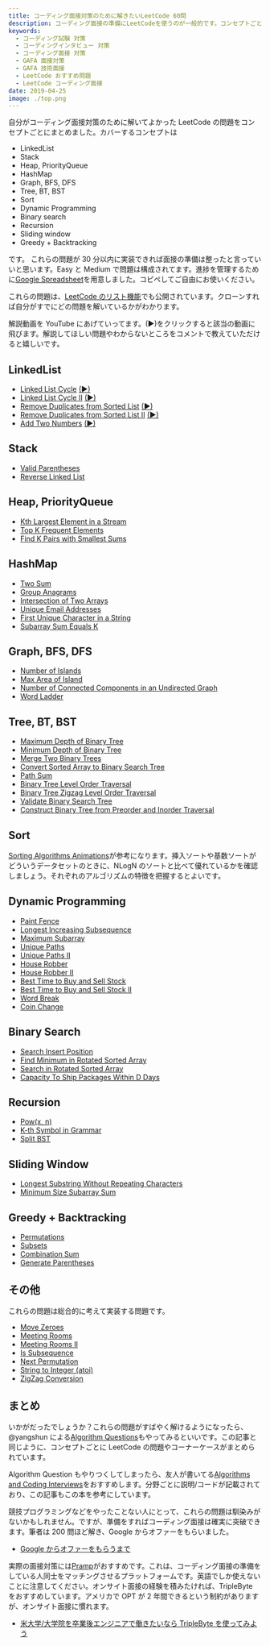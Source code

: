 ```yaml
---
title: コーディング面接対策のために解きたいLeetCode 60問
description: コーディング面接の準備にLeetCodeを使うのが一般的です。コンセプトごとに解いてよかった問題をまとめました。
keywords:
  - コーディング試験 対策
  - コーディングインタビュー 対策
  - コーディング面接 対策
  - GAFA 面接対策
  - GAFA 技術面接
  - LeetCode おすすめ問題
  - LeetCode コーディング面接
date: 2019-04-25
image: ./top.png
---
```


自分がコーディング面接対策のために解いてよかった LeetCode の問題をコンセプトごとにまとめました。カバーするコンセプトは

- LinkedList
- Stack
- Heap, PriorityQueue
- HashMap
- Graph, BFS, DFS
- Tree, BT, BST
- Sort
- Dynamic Programming
- Binary search
- Recursion
- Sliding window
- Greedy + Backtracking

です。 これらの問題が 30 分以内に実装できれば面接の準備は整ったと言っていいと思います。Easy と Medium で問題は構成されてます。進捗を管理するために[Google Spreadsheet](https://docs.google.com/spreadsheets/d/1Y98QKaYPazWImEt1nA_ocpGNJ-yQjH1FAsVQhUQ7OTw/edit?usp=sharing)を用意しました。コピペしてご自由にお使いください。

これらの問題は、[LeetCode のリスト機能](https://leetcode.com/list/xo2bgr0r)でも公開されています。クローンすれば自分がすでにどの問題を解いているかがわかります。

解説動画を YouTube にあげていってます。(▶)をクリックすると該当の動画に飛びます。解説してほしい問題やわからないところをコメントで教えていただけると嬉しいです。

## LinkedList

- [Linked List Cycle](https://leetcode.com/problems/linked-list-cycle/) [(▶)](https://youtu.be/kOhQ5bfpq2I)
- [Linked List Cycle II](https://leetcode.com/problems/linked-list-cycle-ii/) [(▶)](https://youtu.be/Oz7-VlcTpSQ)
- [Remove Duplicates from Sorted List](https://leetcode.com/problems/remove-duplicates-from-sorted-list/) [(▶)](https://youtu.be/foMqZAL00UU)
- [Remove Duplicates from Sorted List II](https://leetcode.com/problems/remove-duplicates-from-sorted-list-ii/) [(▶)](https://youtu.be/Y2gxc-p-KsI)
- [Add Two Numbers](https://leetcode.com/problems/add-two-numbers/) [(▶)](https://youtu.be/VU_B3j-Mvps)

## Stack

- [Valid Parentheses](https://leetcode.com/problems/valid-parentheses/)
- [Reverse Linked List](https://leetcode.com/problems/reverse-linked-list/)

## Heap, PriorityQueue

- [Kth Largest Element in a Stream](https://leetcode.com/problems/kth-largest-element-in-a-stream/)
- [Top K Frequent Elements](https://leetcode.com/problems/top-k-frequent-elements/)
- [Find K Pairs with Smallest Sums](https://leetcode.com/problems/find-k-pairs-with-smallest-sums/)

## HashMap

- [Two Sum](https://leetcode.com/problems/two-sum/)
- [Group Anagrams](https://leetcode.com/problems/group-anagrams/)
- [Intersection of Two Arrays](https://leetcode.com/problems/intersection-of-two-arrays/)
- [Unique Email Addresses](https://leetcode.com/problems/unique-email-addresses/)
- [First Unique Character in a String](https://leetcode.com/problems/first-unique-character-in-a-string/)
- [Subarray Sum Equals K](https://leetcode.com/problems/subarray-sum-equals-k/)

## Graph, BFS, DFS

- [Number of Islands](https://leetcode.com/problems/number-of-islands/)
- [Max Area of Island](https://leetcode.com/problems/max-area-of-island/)
- [Number of Connected Components in an Undirected Graph](https://leetcode.com/problems/number-of-connected-components-in-an-undirected-graph/)
- [Word Ladder](https://leetcode.com/problems/word-ladder/)

## Tree, BT, BST

- [Maximum Depth of Binary Tree](https://leetcode.com/problems/maximum-depth-of-binary-tree/)
- [Minimum Depth of Binary Tree](https://leetcode.com/problems/minimum-depth-of-binary-tree/)
- [Merge Two Binary Trees](https://leetcode.com/problems/merge-two-binary-trees/)
- [Convert Sorted Array to Binary Search Tree](https://leetcode.com/problems/convert-sorted-array-to-binary-search-tree/)
- [Path Sum](https://leetcode.com/problems/path-sum/)
- [Binary Tree Level Order Traversal](https://leetcode.com/problems/binary-tree-level-order-traversal/)
- [Binary Tree Zigzag Level Order Traversal](https://leetcode.com/problems/binary-tree-zigzag-level-order-traversal/)
- [Validate Binary Search Tree](https://leetcode.com/problems/validate-binary-search-tree/)
- [Construct Binary Tree from Preorder and Inorder Traversal](https://leetcode.com/problems/construct-binary-tree-from-preorder-and-inorder-traversal/)

## Sort

[Sorting Algorithms Animations](https://www.toptal.com/developers/sorting-algorithms)が参考になります。挿入ソートや基数ソートがどういうデータセットのときに、NLogN のソートと比べて優れているかを確認しましょう。それぞれのアルゴリズムの特徴を把握するとよいです。

## Dynamic Programming

- [Paint Fence](https://leetcode.com/problems/paint-fence/)
- [Longest Increasing Subsequence](https://leetcode.com/problems/longest-increasing-subsequence/)
- [Maximum Subarray](https://leetcode.com/problems/maximum-subarray/)
- [Unique Paths](https://leetcode.com/problems/unique-paths/)
- [Unique Paths II](https://leetcode.com/problems/unique-paths-ii/)
- [House Robber](https://leetcode.com/problems/house-robber/)
- [House Robber II](https://leetcode.com/problems/house-robber-ii/)
- [Best Time to Buy and Sell Stock](https://leetcode.com/problems/best-time-to-buy-and-sell-stock/)
- [Best Time to Buy and Sell Stock II](https://leetcode.com/problems/best-time-to-buy-and-sell-stock-ii/)
- [Word Break](https://leetcode.com/problems/word-break/)
- [Coin Change](https://leetcode.com/problems/coin-change/)

## Binary Search

- [Search Insert Position](https://leetcode.com/problems/search-insert-position/)
- [Find Minimum in Rotated Sorted Array](https://leetcode.com/problems/find-minimum-in-rotated-sorted-array/)
- [Search in Rotated Sorted Array](https://leetcode.com/problems/search-in-rotated-sorted-array/)
- [Capacity To Ship Packages Within D Days](https://leetcode.com/problems/capacity-to-ship-packages-within-d-days/)

## Recursion

- [Pow(x, n)](https://leetcode.com/problems/powx-n/)
- [K-th Symbol in Grammar](https://leetcode.com/problems/k-th-symbol-in-grammar/)
- [Split BST](https://leetcode.com/problems/split-bst/)

## Sliding Window

- [Longest Substring Without Repeating Characters](https://leetcode.com/problems/longest-substring-without-repeating-characters/)
- [Minimum Size Subarray Sum](https://leetcode.com/problems/minimum-size-subarray-sum/)

## Greedy + Backtracking

- [Permutations](https://leetcode.com/problems/permutations/)
- [Subsets](https://leetcode.com/problems/subsets/)
- [Combination Sum](https://leetcode.com/problems/combination-sum/)
- [Generate Parentheses](https://leetcode.com/problems/generate-parentheses/)

## その他

これらの問題は総合的に考えて実装する問題です。

- [Move Zeroes](https://leetcode.com/problems/move-zeroes/)
- [Meeting Rooms](https://leetcode.com/problems/meeting-rooms/)
- [Meeting Rooms II](https://leetcode.com/problems/meeting-rooms-ii/)
- [Is Subsequence](https://leetcode.com/problems/is-subsequence/)
- [Next Permutation](https://leetcode.com/problems/next-permutation/)
- [String to Integer (atoi)](https://leetcode.com/problems/string-to-integer-atoi/)
- [ZigZag Conversion](https://leetcode.com/problems/zigzag-conversion/)

## まとめ

いかがだったでしょうか？これらの問題がすばやく解けるようになったら、@yangshun による[Algorithm Questions](https://github.com/yangshun/tech-interview-handbook/tree/master/algorithms)もやってみるといいです。この記事と同じように、コンセプトごとに LeetCode の問題やコーナーケースがまとめられています。

Algorithm Question もやりつくしてしまったら、友人が書いてる[Algorithms and Coding Interviews](https://github.com/liyin2015/Algorithms-and-Coding-Interviews/)をおすすめします。分野ごとに説明/コードが記載されており、この記事もこの本を参考にしています。

競技プログラミングなどをやったことない人にとって、これらの問題は馴染みがないかもしれません。ですが、準備をすればコーディング面接は確実に突破できます。筆者は 200 問ほど解き、Google からオファーをもらいました。

- [Google からオファーをもらうまで](/google)

実際の面接対策には[Pramp](https://www.pramp.com/#/)がおすすめです。これは、コーディング面接の準備をしている人同士をマッチングさせるプラットフォームです。英語でしか使えないことに注意してください。オンサイト面接の経験を積みたければ、TripleByte をおすすめしています。アメリカで OPT が 2 年間できるという制約がありますが、オンサイト面接に慣れます。

- [米大学/大学院を卒業後エンジニアで働きたいなら TripleByte を使ってみよう](/triplebyte)
